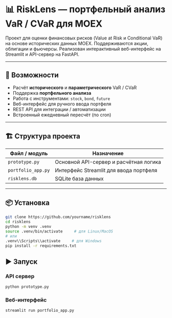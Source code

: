 # 📊 RiskLens — портфельный анализ VaR / CVaR для MOEX

Проект для оценки финансовых рисков (Value at Risk и Conditional VaR) на основе исторических данных MOEX. Поддерживаются акции, облигации и фьючерсы. Реализован интерактивный веб-интерфейс на Streamlit и API-сервер на FastAPI.

---

## 🚀 Возможности

- Расчёт **исторического** и **параметрического** VaR / CVaR
- Поддержка **портфельного анализа**
- Работа с инструментами: `stock`, `bond`, `future`
- Веб-интерфейс для ручного ввода портфеля
- REST API для интеграции / автоматизации
- Встроенный ежедневный пересчёт (по cron)

---

## 🏗️ Структура проекта

| Файл / модуль       | Назначение                                 |
|---------------------|--------------------------------------------|
| `prototype.py`      | Основной API-сервер и расчётная логика     |
| `portfolio_app.py`  | Интерфейс Streamlit для ввода портфеля     |
| `risklens.db`       | SQLite база данных                         |

---

## 📦 Установка

```bash
git clone https://github.com/yourname/risklens
cd risklens
python -m venv .venv
source .venv/bin/activate     # для Linux/MacOS
# или
.venv\\Scripts\\activate     # для Windows
pip install -r requirements.txt
```

## ▶️ Запуск

### API сервер

```bash
python prototype.py
```

### Веб-интерфейс

```bash
streamlit run portfolio_app.py
```
